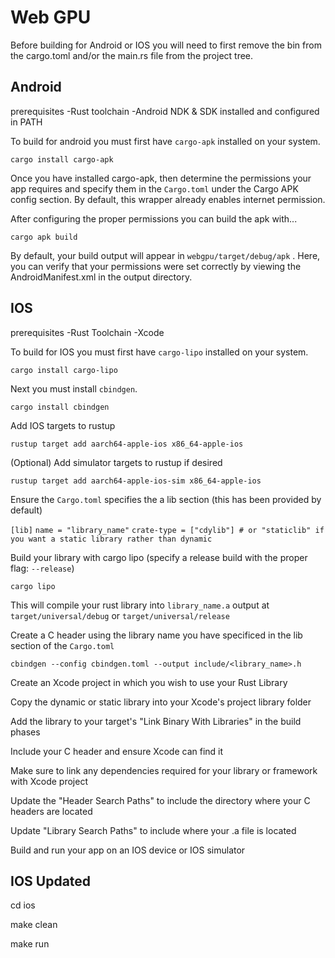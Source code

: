 # Web GPU

Before building for Android or IOS you will need to first remove the bin from the cargo.toml and/or the main.rs file from the project tree.

## Android

prerequisites
-Rust toolchain
-Android NDK & SDK installed and configured in PATH

To build for android you must first have `cargo-apk` installed on your system. 

```cargo install cargo-apk```

Once you have installed cargo-apk, then determine the permissions your app requires and specify them in the `Cargo.toml` under the Cargo APK config section.
By default, this wrapper already enables internet permission.

After configuring the proper permissions you can build the apk with...

```cargo apk build```

By default, your build output will appear in `webgpu/target/debug/apk` . Here, you can verify that your permissions were set correctly by viewing the AndroidManifest.xml in the output directory.

## IOS

prerequisites
-Rust Toolchain
-Xcode

To build for IOS you must first have `cargo-lipo` installed on your system.

```cargo install cargo-lipo```

Next you must install `cbindgen`.

```cargo install cbindgen```

Add IOS targets to rustup

```rustup target add aarch64-apple-ios x86_64-apple-ios```

(Optional) Add simulator targets to rustup if desired

```rustup target add aarch64-apple-ios-sim x86_64-apple-ios```

Ensure the `Cargo.toml` specifies the a lib section (this has been provided by default)

```[lib]```
```name = "library_name"```
```crate-type = ["cdylib"] # or "staticlib" if you want a static library rather than dynamic```

Build your library with cargo lipo (specify a release build with the proper flag: `--release`)

```cargo lipo```

This will compile your rust library into `library_name.a` output at `target/universal/debug` or `target/universal/release`

Create a C header using the library name you have specificed in the lib section of the `Cargo.toml`

```cbindgen --config cbindgen.toml --output include/<library_name>.h```

Create an Xcode project in which you wish to use your Rust Library

Copy the dynamic or static library into your Xcode's project library folder

Add the library to your target's "Link Binary With Libraries" in the build phases

Include your C header and ensure Xcode can find it

Make sure to link any dependencies required for your library or framework with Xcode project

Update the "Header Search Paths" to include the directory where your C headers are located

Update "Library Search Paths" to include where your .a file is located

Build and run your app on an IOS device or IOS simulator

## IOS Updated

cd ios

make clean

make run